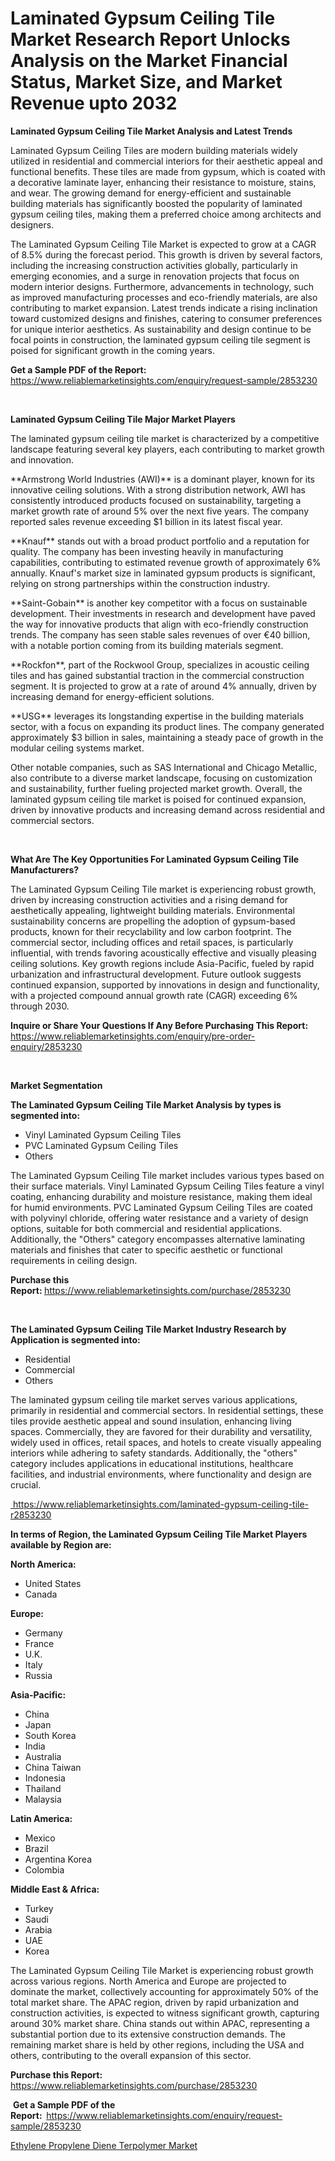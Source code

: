 <p><h1>Laminated Gypsum Ceiling Tile Market Research Report Unlocks Analysis on the Market Financial Status, Market Size, and Market Revenue upto 2032</h1></p><p><strong>Laminated Gypsum Ceiling Tile Market Analysis and Latest Trends</strong></p>
<p><p>Laminated Gypsum Ceiling Tiles are modern building materials widely utilized in residential and commercial interiors for their aesthetic appeal and functional benefits. These tiles are made from gypsum, which is coated with a decorative laminate layer, enhancing their resistance to moisture, stains, and wear. The growing demand for energy-efficient and sustainable building materials has significantly boosted the popularity of laminated gypsum ceiling tiles, making them a preferred choice among architects and designers.</p><p>The Laminated Gypsum Ceiling Tile Market is expected to grow at a CAGR of 8.5% during the forecast period. This growth is driven by several factors, including the increasing construction activities globally, particularly in emerging economies, and a surge in renovation projects that focus on modern interior designs. Furthermore, advancements in technology, such as improved manufacturing processes and eco-friendly materials, are also contributing to market expansion. Latest trends indicate a rising inclination toward customized designs and finishes, catering to consumer preferences for unique interior aesthetics. As sustainability and design continue to be focal points in construction, the laminated gypsum ceiling tile segment is poised for significant growth in the coming years.</p></p>
<p><strong>Get a Sample PDF of the Report:&nbsp;</strong> <a href="https://www.reliablemarketinsights.com/enquiry/request-sample/2853230?utm_campaign=3033&utm_medium=2&utm_source=Github&utm_content=ia&utm_term=11032025&utm_id=laminated-gypsum-ceiling-tile">https://www.reliablemarketinsights.com/enquiry/request-sample/2853230</a></p>
<p>&nbsp;</p>
<p><strong>Laminated Gypsum Ceiling Tile Major Market Players</strong></p>
<p><p>The laminated gypsum ceiling tile market is characterized by a competitive landscape featuring several key players, each contributing to market growth and innovation.</p><p>**Armstrong World Industries (AWI)** is a dominant player, known for its innovative ceiling solutions. With a strong distribution network, AWI has consistently introduced products focused on sustainability, targeting a market growth rate of around 5% over the next five years. The company reported sales revenue exceeding $1 billion in its latest fiscal year.</p><p>**Knauf** stands out with a broad product portfolio and a reputation for quality. The company has been investing heavily in manufacturing capabilities, contributing to estimated revenue growth of approximately 6% annually. Knauf's market size in laminated gypsum products is significant, relying on strong partnerships within the construction industry.</p><p>**Saint-Gobain** is another key competitor with a focus on sustainable development. Their investments in research and development have paved the way for innovative products that align with eco-friendly construction trends. The company has seen stable sales revenues of over €40 billion, with a notable portion coming from its building materials segment.</p><p>**Rockfon**, part of the Rockwool Group, specializes in acoustic ceiling tiles and has gained substantial traction in the commercial construction segment. It is projected to grow at a rate of around 4% annually, driven by increasing demand for energy-efficient solutions.</p><p>**USG** leverages its longstanding expertise in the building materials sector, with a focus on expanding its product lines. The company generated approximately $3 billion in sales, maintaining a steady pace of growth in the modular ceiling systems market.</p><p>Other notable companies, such as SAS International and Chicago Metallic, also contribute to a diverse market landscape, focusing on customization and sustainability, further fueling projected market growth. Overall, the laminated gypsum ceiling tile market is poised for continued expansion, driven by innovative products and increasing demand across residential and commercial sectors.</p></p>
<p>&nbsp;</p>
<p><strong>What Are The Key Opportunities For Laminated Gypsum Ceiling Tile Manufacturers?</strong></p>
<p><p>The Laminated Gypsum Ceiling Tile market is experiencing robust growth, driven by increasing construction activities and a rising demand for aesthetically appealing, lightweight building materials. Environmental sustainability concerns are propelling the adoption of gypsum-based products, known for their recyclability and low carbon footprint. The commercial sector, including offices and retail spaces, is particularly influential, with trends favoring acoustically effective and visually pleasing ceiling solutions. Key growth regions include Asia-Pacific, fueled by rapid urbanization and infrastructural development. Future outlook suggests continued expansion, supported by innovations in design and functionality, with a projected compound annual growth rate (CAGR) exceeding 6% through 2030.</p></p>
<p><strong>Inquire or Share Your Questions If Any Before Purchasing This Report:</strong> <a href="https://www.reliablemarketinsights.com/enquiry/pre-order-enquiry/2853230?utm_campaign=3033&utm_medium=2&utm_source=Github&utm_content=ia&utm_term=11032025&utm_id=laminated-gypsum-ceiling-tile">https://www.reliablemarketinsights.com/enquiry/pre-order-enquiry/2853230</a></p>
<p>&nbsp;</p>
<p><strong>Market Segmentation</strong></p>
<p><strong>The Laminated Gypsum Ceiling Tile Market Analysis by types is segmented into:</strong></p>
<p><ul><li>Vinyl Laminated Gypsum Ceiling Tiles</li><li>PVC Laminated Gypsum Ceiling Tiles</li><li>Others</li></ul></p>
<p><p>The Laminated Gypsum Ceiling Tile market includes various types based on their surface materials. Vinyl Laminated Gypsum Ceiling Tiles feature a vinyl coating, enhancing durability and moisture resistance, making them ideal for humid environments. PVC Laminated Gypsum Ceiling Tiles are coated with polyvinyl chloride, offering water resistance and a variety of design options, suitable for both commercial and residential applications. Additionally, the "Others" category encompasses alternative laminating materials and finishes that cater to specific aesthetic or functional requirements in ceiling design.</p></p>
<p><strong>Purchase this Report:&nbsp;</strong><a href="https://www.reliablemarketinsights.com/purchase/2853230?utm_campaign=3033&utm_medium=2&utm_source=Github&utm_content=ia&utm_term=11032025&utm_id=laminated-gypsum-ceiling-tile">https://www.reliablemarketinsights.com/purchase/2853230</a></p>
<p>&nbsp;</p>
<p><strong>The Laminated Gypsum Ceiling Tile Market Industry Research by Application is segmented into:</strong></p>
<p><ul><li>Residential</li><li>Commercial</li><li>Others</li></ul></p>
<p><p>The laminated gypsum ceiling tile market serves various applications, primarily in residential and commercial sectors. In residential settings, these tiles provide aesthetic appeal and sound insulation, enhancing living spaces. Commercially, they are favored for their durability and versatility, widely used in offices, retail spaces, and hotels to create visually appealing interiors while adhering to safety standards. Additionally, the "others" category includes applications in educational institutions, healthcare facilities, and industrial environments, where functionality and design are crucial.</p></p>
<p><a href="https://www.reliablemarketinsights.com/laminated-gypsum-ceiling-tile-r2853230?utm_campaign=3033&utm_medium=2&utm_source=Github&utm_content=ia&utm_term=11032025&utm_id=laminated-gypsum-ceiling-tile">&nbsp;https://www.reliablemarketinsights.com/laminated-gypsum-ceiling-tile-r2853230</a></p>
<p><strong>In terms of Region, the Laminated Gypsum Ceiling Tile Market Players available by Region are:</strong></p>
<p>
    <p> <strong> North America: </strong>
        <ul>
            <li>United States</li>
            <li>Canada</li>
        </ul>
        </p> 
    <p> <strong> Europe: </strong>
        <ul>
            <li>Germany</li>
            <li>France</li>
            <li>U.K.</li>
            <li>Italy</li>
            <li>Russia</li>
        </ul>
        </p> 
    <p> <strong> Asia-Pacific: </strong>
        <ul>
            <li>China</li>
            <li>Japan</li>
            <li>South Korea</li>
            <li>India</li>
            <li>Australia</li>
            <li>China Taiwan</li>
            <li>Indonesia</li>
            <li>Thailand</li>
            <li>Malaysia</li>
        </ul>
        </p> 
    <p> <strong> Latin America: </strong>
        <ul>
            <li>Mexico</li>
            <li>Brazil</li>
            <li>Argentina Korea</li>
            <li>Colombia</li>
        </ul>
        </p> 
    <p> <strong> Middle East & Africa: </strong>
        <ul>
            <li>Turkey</li>
            <li>Saudi</li>
            <li>Arabia</li>
            <li>UAE</li>
            <li>Korea</li>
        </ul>
    </p>
    </p>
<p><p>The Laminated Gypsum Ceiling Tile Market is experiencing robust growth across various regions. North America and Europe are projected to dominate the market, collectively accounting for approximately 50% of the total market share. The APAC region, driven by rapid urbanization and construction activities, is expected to witness significant growth, capturing around 30% market share. China stands out within APAC, representing a substantial portion due to its extensive construction demands. The remaining market share is held by other regions, including the USA and others, contributing to the overall expansion of this sector.</p></p>
<p><strong>Purchase this Report: </strong><a href="https://www.reliablemarketinsights.com/purchase/2853230?utm_campaign=3033&utm_medium=2&utm_source=Github&utm_content=ia&utm_term=11032025&utm_id=laminated-gypsum-ceiling-tile">https://www.reliablemarketinsights.com/purchase/2853230</a></p>
<p>&nbsp;<strong>Get a Sample PDF of the Report:&nbsp;&nbsp;</strong><a href="https://www.reliablemarketinsights.com/enquiry/request-sample/2853230?utm_campaign=3033&utm_medium=2&utm_source=Github&utm_content=ia&utm_term=11032025&utm_id=laminated-gypsum-ceiling-tile">https://www.reliablemarketinsights.com/enquiry/request-sample/2853230</a></p>
<p><strong></strong></p>
<p><p><a href="https://github.com/rileymgdorcas/Market-Research-Report-List-1/blob/main/ethylene-propylene-diene-terpolymer-market.md?utm_campaign=3033&utm_medium=2&utm_source=Github&utm_content=ia&utm_term=11032025&utm_id=laminated-gypsum-ceiling-tile">Ethylene Propylene Diene Terpolymer Market</a></p></p>